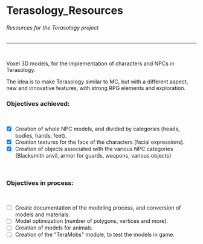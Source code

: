 # Terasology_Resources
###### Resources for the Terasology project
------
<br/>

Voxel 3D models, for the implementation of characters and NPCs in Terasology.
<br/>

The idea is to make Terasology similar to MC, but with a different aspect, new and innovative features, with strong RPG elements and exploration.
<br/>

### Objectives achieved:
<br/>

- [x] Creation of whole NPC models, and divided by categories (heads, bodies, hands, feet).
- [X] Creation textures for the face of the characters (facial expressions).
- [X] Creation of objects associated with the various NPC categories (Blacksmith anvil, armor for guards, weapons, various objects)
<br/>

### Objectives in process:
<br/>

- [ ] Create documentation of the modeling process, and conversion of models and materials.
- [ ] Model optimization (number of polygons, vertices and more).
- [ ] Creation of models for animals.
- [ ] Creation of the "TeraMobs" module, to test the models in game.
<br/>
